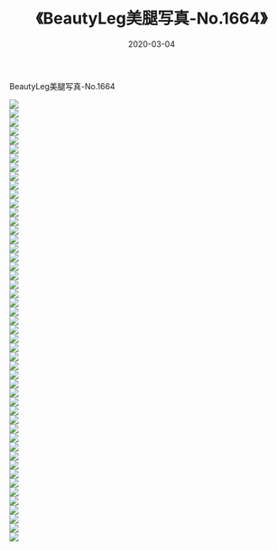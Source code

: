 ﻿---
layout: post
title:  《BeautyLeg美腿写真-No.1664》
date:   2020-03-04
img: http://img.660000.xyz/Sharelink/网络美图/2020/BeautyLeg美腿写真-No.1664/000.jpg
categories: [美女, 清纯, 唯美]
---

BeautyLeg美腿写真-No.1664

  ![](http://img.660000.xyz/Sharelink/网络美图/2020/BeautyLeg美腿写真-No.1664/001.jpg) <br> ![](http://img.660000.xyz/Sharelink/网络美图/2020/BeautyLeg美腿写真-No.1664/002.jpg) <br> ![](http://img.660000.xyz/Sharelink/网络美图/2020/BeautyLeg美腿写真-No.1664/003.jpg) <br> ![](http://img.660000.xyz/Sharelink/网络美图/2020/BeautyLeg美腿写真-No.1664/004.jpg) <br> ![](http://img.660000.xyz/Sharelink/网络美图/2020/BeautyLeg美腿写真-No.1664/005.jpg) <br> ![](http://img.660000.xyz/Sharelink/网络美图/2020/BeautyLeg美腿写真-No.1664/006.jpg) <br> ![](http://img.660000.xyz/Sharelink/网络美图/2020/BeautyLeg美腿写真-No.1664/007.jpg) <br> ![](http://img.660000.xyz/Sharelink/网络美图/2020/BeautyLeg美腿写真-No.1664/008.jpg) <br> ![](http://img.660000.xyz/Sharelink/网络美图/2020/BeautyLeg美腿写真-No.1664/009.jpg) <br> ![](http://img.660000.xyz/Sharelink/网络美图/2020/BeautyLeg美腿写真-No.1664/010.jpg) <br> ![](http://img.660000.xyz/Sharelink/网络美图/2020/BeautyLeg美腿写真-No.1664/011.jpg) <br> ![](http://img.660000.xyz/Sharelink/网络美图/2020/BeautyLeg美腿写真-No.1664/012.jpg) <br> ![](http://img.660000.xyz/Sharelink/网络美图/2020/BeautyLeg美腿写真-No.1664/013.jpg) <br> ![](http://img.660000.xyz/Sharelink/网络美图/2020/BeautyLeg美腿写真-No.1664/014.jpg) <br> ![](http://img.660000.xyz/Sharelink/网络美图/2020/BeautyLeg美腿写真-No.1664/015.jpg) <br> ![](http://img.660000.xyz/Sharelink/网络美图/2020/BeautyLeg美腿写真-No.1664/016.jpg) <br> ![](http://img.660000.xyz/Sharelink/网络美图/2020/BeautyLeg美腿写真-No.1664/017.jpg) <br> ![](http://img.660000.xyz/Sharelink/网络美图/2020/BeautyLeg美腿写真-No.1664/018.jpg) <br> ![](http://img.660000.xyz/Sharelink/网络美图/2020/BeautyLeg美腿写真-No.1664/019.jpg) <br> ![](http://img.660000.xyz/Sharelink/网络美图/2020/BeautyLeg美腿写真-No.1664/020.jpg) <br> ![](http://img.660000.xyz/Sharelink/网络美图/2020/BeautyLeg美腿写真-No.1664/021.jpg) <br> ![](http://img.660000.xyz/Sharelink/网络美图/2020/BeautyLeg美腿写真-No.1664/022.jpg) <br> ![](http://img.660000.xyz/Sharelink/网络美图/2020/BeautyLeg美腿写真-No.1664/023.jpg) <br> ![](http://img.660000.xyz/Sharelink/网络美图/2020/BeautyLeg美腿写真-No.1664/024.jpg) <br> ![](http://img.660000.xyz/Sharelink/网络美图/2020/BeautyLeg美腿写真-No.1664/025.jpg) <br> ![](http://img.660000.xyz/Sharelink/网络美图/2020/BeautyLeg美腿写真-No.1664/026.jpg) <br> ![](http://img.660000.xyz/Sharelink/网络美图/2020/BeautyLeg美腿写真-No.1664/027.jpg) <br> ![](http://img.660000.xyz/Sharelink/网络美图/2020/BeautyLeg美腿写真-No.1664/028.jpg) <br> ![](http://img.660000.xyz/Sharelink/网络美图/2020/BeautyLeg美腿写真-No.1664/029.jpg) <br> ![](http://img.660000.xyz/Sharelink/网络美图/2020/BeautyLeg美腿写真-No.1664/030.jpg) <br> ![](http://img.660000.xyz/Sharelink/网络美图/2020/BeautyLeg美腿写真-No.1664/031.jpg) <br> ![](http://img.660000.xyz/Sharelink/网络美图/2020/BeautyLeg美腿写真-No.1664/032.jpg) <br> ![](http://img.660000.xyz/Sharelink/网络美图/2020/BeautyLeg美腿写真-No.1664/033.jpg) <br> ![](http://img.660000.xyz/Sharelink/网络美图/2020/BeautyLeg美腿写真-No.1664/034.jpg) <br> ![](http://img.660000.xyz/Sharelink/网络美图/2020/BeautyLeg美腿写真-No.1664/035.jpg) <br> ![](http://img.660000.xyz/Sharelink/网络美图/2020/BeautyLeg美腿写真-No.1664/036.jpg) <br> ![](http://img.660000.xyz/Sharelink/网络美图/2020/BeautyLeg美腿写真-No.1664/037.jpg) <br> ![](http://img.660000.xyz/Sharelink/网络美图/2020/BeautyLeg美腿写真-No.1664/038.jpg) <br> ![](http://img.660000.xyz/Sharelink/网络美图/2020/BeautyLeg美腿写真-No.1664/039.jpg) <br> ![](http://img.660000.xyz/Sharelink/网络美图/2020/BeautyLeg美腿写真-No.1664/040.jpg) <br> ![](http://img.660000.xyz/Sharelink/网络美图/2020/BeautyLeg美腿写真-No.1664/041.jpg) <br> ![](http://img.660000.xyz/Sharelink/网络美图/2020/BeautyLeg美腿写真-No.1664/042.jpg) <br> ![](http://img.660000.xyz/Sharelink/网络美图/2020/BeautyLeg美腿写真-No.1664/043.jpg) <br> ![](http://img.660000.xyz/Sharelink/网络美图/2020/BeautyLeg美腿写真-No.1664/044.jpg) <br> ![](http://img.660000.xyz/Sharelink/网络美图/2020/BeautyLeg美腿写真-No.1664/045.jpg) <br> ![](http://img.660000.xyz/Sharelink/网络美图/2020/BeautyLeg美腿写真-No.1664/046.jpg) <br> ![](http://img.660000.xyz/Sharelink/网络美图/2020/BeautyLeg美腿写真-No.1664/047.jpg) <br> ![](http://img.660000.xyz/Sharelink/网络美图/2020/BeautyLeg美腿写真-No.1664/048.jpg) <br> ![](http://img.660000.xyz/Sharelink/网络美图/2020/BeautyLeg美腿写真-No.1664/049.jpg) <br>